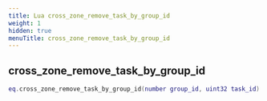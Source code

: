 ```yaml
---
title: Lua cross_zone_remove_task_by_group_id
weight: 1
hidden: true
menuTitle: cross_zone_remove_task_by_group_id
---
```

## cross_zone_remove_task_by_group_id
```lua
eq.cross_zone_remove_task_by_group_id(number group_id, uint32 task_id) -- void
```
